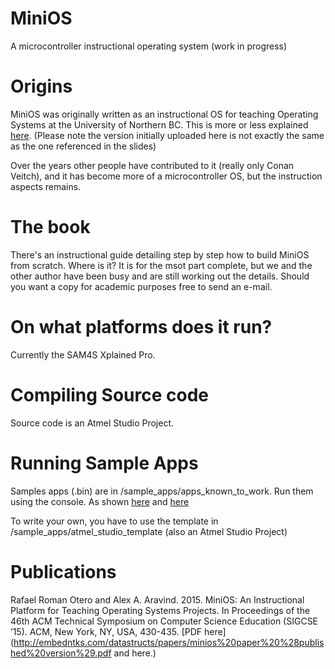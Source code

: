 # MiniOS

A microcontroller instructional operating system (work in progress)


# Origins

MiniOS was originally written as an instructional OS for teaching Operating Systems at the University of Northern BC. This is more or less explained [here](http://embedntks.com/wp-content/uploads/2016/08/MiniOS-Defense-Slides.pptx). (Please note the version initially uploaded here is not exactly the same as the one referenced in the slides)

Over the years other people have contributed to it (really only Conan Veitch), and it has become more of a microcontroller OS, but the instruction aspects remains. 


# The book

There's an instructional guide detailing step by step how to build MiniOS from scratch. Where is it? It is for the msot part complete, but we and the other author have been busy and are still working out the details. Should you want a copy for academic purposes free to send an e-mail.


# On what platforms does it run?

Currently the SAM4S Xplained Pro.


# Compiling Source code

Source code is an Atmel Studio Project.


# Running Sample Apps

Samples apps (.bin) are in /sample_apps/apps_known_to_work. Run them using the console. As shown [here](https://youtu.be/xwV5s2CTYqg) and [here](https://youtu.be/HzgY5F7Pba4)

To write your own, you have to use the template in /sample_apps/atmel_studio_template (also an Atmel Studio Project)


# Publications 

Rafael Roman Otero and Alex A. Aravind. 2015. MiniOS: An Instructional Platform for Teaching Operating Systems Projects. In Proceedings of the 46th ACM Technical Symposium on Computer Science Education (SIGCSE ’15). ACM, New York, NY, USA, 430-435. [PDF here](http://embedntks.com/datastructs/papers/minios%20paper%20%28published%20version%29.pdf and here.)

